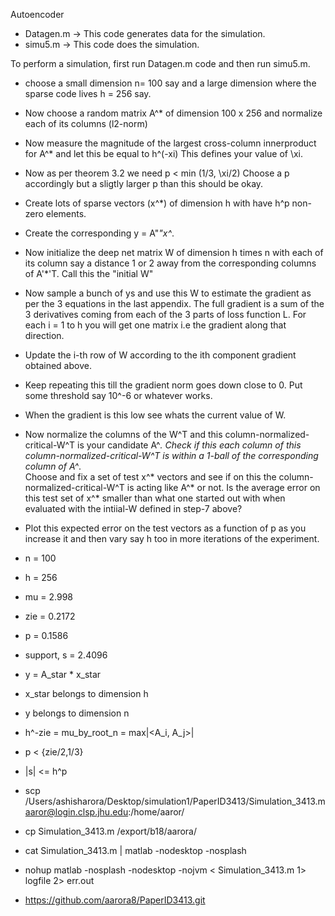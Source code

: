 Autoencoder
- Datagen.m -> This code generates data for the  simulation.
- simu5.m -> This code does the simulation.

To perform a simulation, first run Datagen.m code and then run simu5.m.

- choose a small dimension n= 100 say and a large dimension where the sparse code lives h = 256 say. 
- Now choose a random matrix A^* of dimension 100 x 256 and normalize each of its columns (l2-norm)
- Now measure the magnitude of the largest cross-column innerproduct for A^* and let this be equal to h^(-xi) 
  This defines your value of \xi. 
- Now as per theorem 3.2 we need p < min (1/3, \xi/2) 
  Choose a p accordingly but a sligtly larger p than this should be okay. 
 - Create lots of sparse vectors (x^*) of dimension h with have h^p non-zero elements.
- Create the corresponding y = A"*"x^*. 
- Now initialize the deep net matrix W of dimension h times n with each of its column say a distance 1 or 2 away from the corresponding columns of A'*'T. Call this the "initial W" 
-  Now sample a bunch of ys and use this W to estimate the gradient as per the 3 equations in the last appendix. 
   The full gradient is a sum of the 3 derivatives coming from each of the 3 parts of loss function L. 
  For each i = 1 to h you will get one matrix i.e the gradient along that direction.  
-   Update the i-th row of W according to the ith component gradient obtained above.
- Keep repeating this till the gradient norm goes down close to 0. Put some threshold say 10^-6 or whatever works. 
- When the gradient is this low see whats the current value of W. 
 - Now normalize the columns of the W^T and this column-normalized-critical-W^T is your candidate A^*.
   Check if this each column of this column-normalized-critical-W^T is within a 1-ball of the corresponding column of A^*.    
   Choose and fix a set of test x^* vectors and see if on this the column-normalized-critical-W^T is acting like A^* or not.
   Is the average error on this test set of x^* smaller than what one started out with when evaluated with the intiial-W defined in step-7 above? 
- Plot this expected error on the test vectors as a function of p as you increase it and then vary say h too in more iterations of the experiment. 


- n = 100
- h = 256
- mu = 2.998
- zie = 0.2172
- p = 0.1586
- support, s = 2.4096

- y = A_star * x_star
- x_star belongs to dimension h
- y belongs to dimension n

- h^-zie = mu_by_root_n = max|<A_i, A_j>|
- p < {zie/2,1/3}
- |s| <= h^p

- scp /Users/ashisharora/Desktop/simulation1/PaperID3413/Simulation_3413.m aaror@login.clsp.jhu.edu:/home/aaror/
- cp Simulation_3413.m /export/b18/aarora/
- cat Simulation_3413.m | matlab -nodesktop -nosplash
- nohup matlab -nosplash -nodesktop -nojvm < Simulation_3413.m 1> logfile 2> err.out
- https://github.com/aarora8/PaperID3413.git
